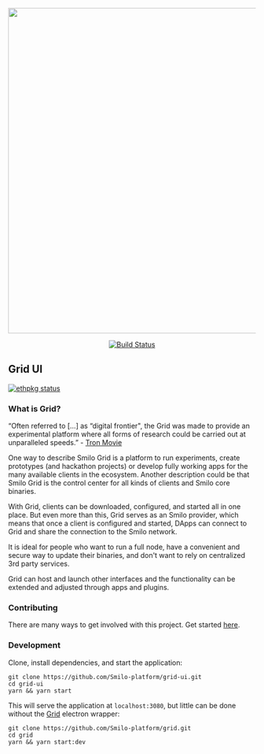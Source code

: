 <p align="center">
 <img src="https://user-images.githubusercontent.com/47108/54441038-4094fc80-4712-11e9-835f-f3896a444cbd.png" width="661" />
</p>

<p align="center">
  <a href="https://circleci.com/gh/ethereum/grid-ui"><img src="https://img.shields.io/circleci/project/github/ethereum/grid-ui/master.svg" alt="Build Status"></a>
</p>

## Grid UI

[![ethpkg status](http://api.ethpkg.org/badge/gh/ethereum/grid-ui)](http://ethpkg.org/gh/ethereum/grid-ui)

### What is Grid?

“Often referred to […] as “digital frontier", the Grid was made to provide an experimental platform where all forms of research could be carried out at unparalleled speeds.” - [Tron Movie](https://tron.fandom.com/wiki/Grid)

One way to describe Smilo Grid is a platform to run experiments, create prototypes (and hackathon projects) or develop fully working apps for the many available clients in the ecosystem.
Another description could be that Smilo Grid is the control center for all kinds of clients and Smilo core binaries.

With Grid, clients can be downloaded, configured, and started all in one place. But even more than this, Grid serves as an Smilo provider, which means that once a client is configured and started, DApps can connect to Grid and share the connection to the Smilo network.

It is ideal for people who want to run a full node, have a convenient and secure way to update their binaries, and don't want to rely on centralized 3rd party services.

Grid can host and launch other interfaces and the functionality can be extended and adjusted through apps and plugins.

### Contributing

There are many ways to get involved with this project. Get started [here](/docs/CONTRIBUTING.md).

### Development

Clone, install dependencies, and start the application:

```
git clone https://github.com/Smilo-platform/grid-ui.git
cd grid-ui
yarn && yarn start
```

This will serve the application at `localhost:3080`, but little can be done without the [Grid](https://github.com/Smilo-platform/grid) electron wrapper:

```
git clone https://github.com/Smilo-platform/grid.git
cd grid
yarn && yarn start:dev
```
